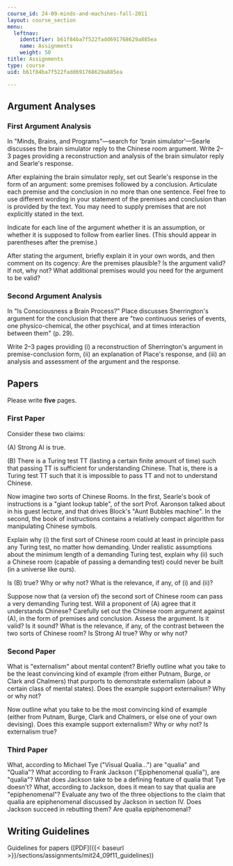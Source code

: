 ```yaml
---
course_id: 24-09-minds-and-machines-fall-2011
layout: course_section
menu:
  leftnav:
    identifier: b61f84ba7f522fadd691768629a885ea
    name: Assignments
    weight: 50
title: Assignments
type: course
uid: b61f84ba7f522fadd691768629a885ea

---
```


Argument Analyses
-----------------

### First Argument Analysis

In "Minds, Brains, and Programs"—search for 'brain simulator'—Searle discusses the brain simulator reply to the Chinese room argument. Write 2–3 pages providing a reconstruction and analysis of the brain simulator reply and Searle's response.

After explaining the brain simulator reply, set out Searle's response in the form of an argument: some premises followed by a conclusion. Articulate each premise and the conclusion in no more than one sentence. Feel free to use different wording in your statement of the premises and conclusion than is provided by the text. You may need to supply premises that are not explicitly stated in the text.

Indicate for each line of the argument whether it is an assumption, or whether it is supposed to follow from earlier lines. (This should appear in parentheses after the premise.)

After stating the argument, briefly explain it in your own words, and then comment on its cogency: Are the premises plausible? Is the argument valid? If not, why not? What additional premises would you need for the argument to be valid?

### Second Argument Analysis

In "Is Consciousness a Brain Process?" Place discusses Sherrington's argument for the conclusion that there are "two continuous series of events, one physico-chemical, the other psychical, and at times interaction between them" (p. 29).

Write 2–3 pages providing (i) a reconstruction of Sherrington's argument in premise-conclusion form, (ii) an explanation of Place's response, and (iii) an analysis and assessment of the argument and the response.

Papers
------

Please write **five** pages.

### First Paper

Consider these two claims:

(A) Strong AI is true.

(B) There is a Turing test TT (lasting a certain finite amount of time) such that passing TT is sufficient for understanding Chinese. That is, there is a Turing test TT such that it is impossible to pass TT and not to understand Chinese.

Now imagine two sorts of Chinese Rooms. In the first, Searle's book of instructions is a "giant lookup table", of the sort Prof. Aaronson talked about in his guest lecture, and that drives Block's "Aunt Bubbles machine". In the second, the book of instructions contains a relatively compact algorithm for manipulating Chinese symbols.

Explain why (i) the first sort of Chinese room could at least in principle pass any Turing test, no matter how demanding. Under realistic assumptions about the minimum length of a demanding Turing test, explain why (ii) such a Chinese room (capable of passing a demanding test) could never be built (in a universe like ours).

Is (B) true? Why or why not? What is the relevance, if any, of (i) and (ii)?

Suppose now that (a version of) the second sort of Chinese room can pass a very demanding Turing test. Will a proponent of (A) agree that it understands Chinese? Carefully set out the Chinese room argument against (A), in the form of premises and conclusion. Assess the argument. Is it valid? Is it sound? What is the relevance, if any, of the contrast between the two sorts of Chinese room? Is Strong AI true? Why or why not?

### Second Paper

What is "externalism" about mental content? Briefly outline what you take to be the least convincing kind of example (from either Putnam, Burge, or Clark and Chalmers) that purports to demonstrate externalism (about a certain class of mental states). Does the example support externalism? Why or why not?

Now outline what you take to be the most convincing kind of example (either from Putnam, Burge, Clark and Chalmers, or else one of your own devising). Does this example support externalism? Why or why not? Is externalism true?

### Third Paper

What, according to Michael Tye ("Visual Qualia...") are "qualia" and "Qualia"? What according to Frank Jackson ("Epiphenomenal qualia"), are "qualia"? What does Jackson take to be a defining feature of qualia that Tye doesn't? What, according to Jackson, does it mean to say that qualia are "epiphenomenal"? Evaluate any two of the three objections to the claim that qualia are epiphenomenal discussed by Jackson in section IV. Does Jackson succeed in rebutting them? Are qualia epiphenomenal?

Writing Guidelines
------------------

Guidelines for papers ([PDF]({{< baseurl >}}/sections/assignments/mit24_09f11_guidelines))